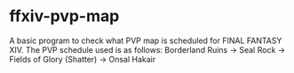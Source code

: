 # ffxiv-pvp-map
A basic program to check what PVP map is scheduled for FINAL FANTASY XIV.
The PVP schedule used is as follows: 
Borderland Ruins -> Seal Rock -> Fields of Glory (Shatter) -> Onsal Hakair
